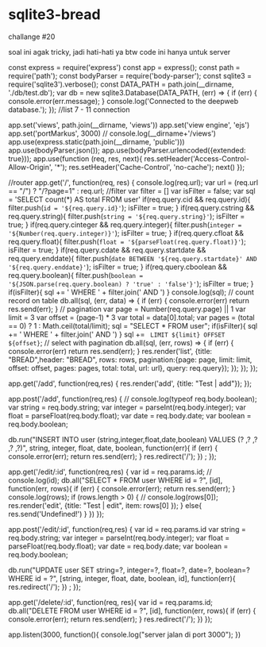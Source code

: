 # sqlite3-bread
challange #20

soal ini agak tricky, jadi hati-hati ya
btw code ini hanya untuk server

const express = require('express')
const app = express();
const path = require('path');
const bodyParser = require('body-parser');
const sqlite3 = require('sqlite3').verbose();
const DATA_PATH = path.join(__dirname, './db/test.db');
var db = new sqlite3.Database(DATA_PATH, (err) => {
  if (err) {
    console.error(err.message);
  }
  console.log('Connected to the deepweb database.');
}); //list 7 - 11 connection

app.set('views', path.join(__dirname, 'views'))
app.set('view engine', 'ejs')
app.set('portMarkus', 3000)
// console.log(__dirname+'/views')
app.use(express.static(path.join(__dirname, 'public')))
app.use(bodyParser.json());
app.use(bodyParser.urlencoded({extended: true}));
app.use(function (req, res, next){
  res.setHeader('Access-Control-Allow-Origin', '*');
  res.setHeader('Cache-Control', 'no-cache');
  next()
});

//router
app.get('/', function(req, res) {
  console.log(req.url);
  var url = (req.url == "/") ? "/?page=1" : req.url;
  //filter
  var filter = []
  var isFilter = false;
  var sql = 'SELECT count(*) AS total FROM user'
  if(req.query.cid && req.query.id){
    filter.push(`id = '${req.query.id}'`);
    isFilter = true;
  }
  if(req.query.cstring && req.query.string){
    filter.push(`string = '${req.query.string}'`);
    isFilter = true;
  }
  if(req.query.cinteger && req.query.integer){
    filter.push(`integer = '${Number(req.query.integer)}'`);
    isFilter = true;
  }
  if(req.query.cfloat && req.query.float){
    filter.push(`float = '${parseFloat(req.query.float)}'`);
    isFilter = true;
  }
  if(req.query.cdate && req.query.startdate && req.query.enddate){
    filter.push(`date BETWEEN '${req.query.startdate}' AND '${req.query.enddate}'`);
    isFilter = true;
  }
  if(req.query.cboolean && req.query.boolean){
    filter.push(`boolean = '${JSON.parse(req.query.boolean) ? 'true' : 'false'}'`);
    isFilter = true;
  }
  if(isFilter){
    sql += ' WHERE ' + filter.join(' AND ')
  }
  console.log(sql);
  // count record on table
  db.all(sql, (err, data) => {
    if (err) {
      console.error(err)
      return res.send(err);
    }
    // pagination
    var page = Number(req.query.page) || 1
    var limit = 3
    var offset = (page-1) * 3
    var total = data[0].total;
    var pages = (total == 0) ? 1 : Math.ceil(total/limit);
    sql = "SELECT * FROM user";
    if(isFilter){
      sql += ' WHERE ' + filter.join(' AND ')
    }
    sql += ` LIMIT ${limit} OFFSET ${offset}`;
    // select with pagination
    db.all(sql, (err, rows) => {
      if (err) {
        console.error(err)
        return res.send(err);
      }
      res.render('list', {title: "BREAD",header: "BREAD", rows: rows, pagination:{page: page, limit: limit, offset: offset, pages: pages, total: total, url: url}, query: req.query});
    });
  });
});

app.get('/add', function(req,res) {
  res.render('add', {title: "Test | add"});
});


app.post('/add', function(req,res) {
  // console.log(typeof req.body.boolean);
  var string = req.body.string;
  var integer = parseInt(req.body.integer);
  var float = parseFloat(req.body.float);
  var date = req.body.date;
  var boolean = req.body.boolean;

  db.run("INSERT INTO user (string,integer,float,date,boolean) VALUES (? ,? ,? ,? ,?)", string, integer, float, date, boolean, function(err){
    if (err) {
      console.error(err);
      return res.send(err);
    }
    res.redirect('/');
  }) ;
});

app.get('/edit/:id', function(req,res) {
  var id = req.params.id;
  // console.log(id);
  db.all("SELECT * FROM user WHERE id = ?", [id], function(err, rows){
    if (err) {
      console.error(err);
      return res.send(err);
    }
    console.log(rows);
    if (rows.length > 0) {
      // console.log(rows[0]);
      res.render('edit', {title: "Test | edit", item: rows[0] });
    } else{
      res.send('Undefined!')
    }
  })
});

app.post('/edit/:id', function(req,res) {
  var id = req.params.id
  var string = req.body.string;
  var integer = parseInt(req.body.integer);
  var float = parseFloat(req.body.float);
  var date = req.body.date;
  var boolean = req.body.boolean;

  db.run("UPDATE user SET string=?, integer=?, float=?, date=?, boolean=? WHERE id = ?", [string, integer, float, date, boolean, id], function(err){
    res.redirect('/');
  }) ;
});

app.get('/delete/:id', function(req, res){
  var id = req.params.id;
  db.all("DELETE FROM user WHERE id = ?", [id], function(err, rows){
    if (err) {
      console.error(err);
      return res.send(err);
    }
    res.redirect('/');
  })
});

app.listen(3000, function(){
  console.log("server jalan di port 3000");
})
